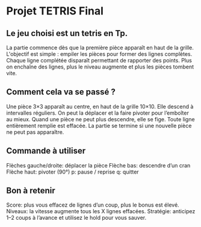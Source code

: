 # Projet TETRIS Final 

## Le jeu choisi est un tetris en Tp.
La partie commence dès que la première pièce apparaît en haut de la grille. 
L'objectif est simple : empiler les pièces pour former des lignes complètes.
Chaque ligne complétée disparaît permettant de rapporter des points. Plus on enchaîne
des lignes, plus le niveau augmente et plus les pièces tombent vite.
## Comment cela va se passé ?
Une pièce 3×3 apparaît au centre, en haut de la grille 10×10.
Elle descend à intervalles réguliers. On peut la déplacer et la faire pivoter pour l’emboîter au mieux.
Quand une pièce ne peut plus descendre, elle se fige. Toute ligne entièrement remplie est effacée.
La partie se termine si une nouvelle pièce ne peut pas apparaître.
## Commande à utiliser 
Flèches gauche/droite: déplacer la pièce
Flèche bas: descendre d’un cran
Flèche haut: pivoter (90°)
p: pause / reprise
q: quitter
## Bon à retenir 
Score: plus vous effacez de lignes d’un coup, plus le bonus est élevé.
Niveaux: la vitesse augmente tous les X lignes effacées.
Stratégie: anticipez 1–2 coups à l’avance et utilisez le hold pour vous sauver.
